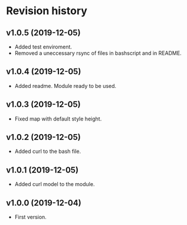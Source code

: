 Revision history
=================================

v1.0.5 (2019-12-05)
---------------------------------

* Added test enviroment.
* Removed a uneccessary rsync of files in bashscript and in README.



v1.0.4 (2019-12-05)
---------------------------------

* Added readme. Module ready to be used.



v1.0.3 (2019-12-05)
---------------------------------

* Fixed map with default style height.


v1.0.2 (2019-12-05)
---------------------------------

* Added curl to the bash file.



v1.0.1 (2019-12-05)
---------------------------------

* Added curl model to the module.



v1.0.0 (2019-12-04)
---------------------------------

* First version.